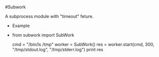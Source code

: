 #Subwork

A subprocess module with "timeout" feture.

- Example
-
    from subwork import SubWork

    cmd = "/bin/ls /tmp"
    worker = SubWork()
    res = worker.start(cmd, 300, "/tmp/stdout.log", "/tmp/stderr.log")
    print res 
